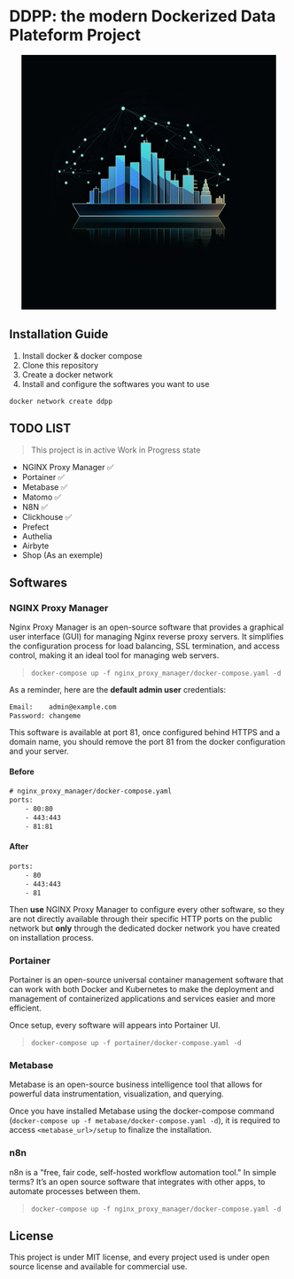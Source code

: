 # DDPP: the modern Dockerized Data Plateform Project

<p align="center">
  <img
    width="460"
    src="docs/ddpp_logo_readme.png">
</p>

## Installation Guide

1. Install docker & docker compose
2. Clone this repository
3. Create a docker network
4. Install and configure the softwares you want to use

```
docker network create ddpp
```

## TODO LIST

> This project is in active Work in Progress state

- NGINX Proxy Manager ✅
- Portainer ✅
- Metabase ✅
- Matomo ✅
- N8N ✅
- Clickhouse ✅
- Prefect
- Authelia
- Airbyte
- Shop (As an exemple)


## Softwares

### NGINX Proxy Manager

Nginx Proxy Manager is an open-source software that provides a graphical user interface (GUI) for managing Nginx reverse proxy servers. It simplifies the configuration process for load balancing, SSL termination, and access control, making it an ideal tool for managing web servers.

> `docker-compose up -f nginx_proxy_manager/docker-compose.yaml -d`

As a reminder, here are the __default admin user__ credentials:

```
Email:    admin@example.com
Password: changeme
```

This software is available at port 81, once configured behind HTTPS and a domain name, you should remove the port 81 from the docker configuration and your server.

#### Before

```
# nginx_proxy_manager/docker-compose.yaml
ports:
    - 80:80
    - 443:443
    - 81:81
```

#### After

```
ports:
    - 80
    - 443:443
    - 81
```

Then **use** NGINX Proxy Manager to configure every other software, so they are not directly available through their specific HTTP ports on the public network but **only** through the dedicated docker network you have created on installation process.

### Portainer

Portainer is an open-source universal container management software that can work with both Docker and Kubernetes to make the deployment and management of containerized applications and services easier and more efficient.

Once setup, every software will appears into Portainer UI.

> `docker-compose up -f portainer/docker-compose.yaml -d`

### Metabase

Metabase is an open-source business intelligence tool that allows for powerful data instrumentation, visualization, and querying.

Once you have installed Metabase using the docker-compose command (`docker-compose up -f metabase/docker-compose.yaml -d`), it is required to access ``<metabase_url>/setup`` to finalize the installation.

### n8n

n8n is a "free, fair code, self-hosted workflow automation tool." In simple terms? It’s an open source software that integrates with other apps, to automate processes between them.

> `docker-compose up -f nginx_proxy_manager/docker-compose.yaml -d`

## License

This project is under MIT license, and every project used is under open source license and available for commercial use.


